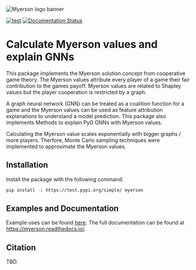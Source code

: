 ![Myerson logo banner](docs/source/images/logo_banner.svg "Myerson")

[![test](https://github.com/SamuelHomberg/myerson/actions/workflows/test.yml/badge.svg)](https://github.com/SamuelHomberg/myerson/actions/workflows/test.yml)
[![Documentation Status](https://readthedocs.org/projects/myerson/badge/?version=latest)](https://myerson.readthedocs.io/en/latest/?badge=latest)

# Calculate Myerson values and explain GNNs

This package implements the Myerson solution concept from cooperative game theory. The Myerson values attribute every player of a game their fair contribution to the games payoff. Myerson values are related to Shapley values but the player cooperation is restricted by a graph.

A graph neural network (GNN) can be treated as a coalition function for a game and the Myerson values can be used as feature attribution explanations to understand a model prediction. This package also implements Methods to explain PyG GNNs with Myerson values.

Calculating the Myerson value scales exponentially with bigger graphs / more players. Therfore, Monte Carlo sampling techniques were implemented to approximate the Myerson values.

## Installation
Install the package with the following command:

```bash
pip install -i https://test.pypi.org/simple/ myerson
```

## Examples and Documentation
Example uses can be found [here](https://myerson.readthedocs.io/en/latest/get_started.html#get-started). The full documentation can be found at https://myerson.readthedocs.io/.

## Citation

TBD.